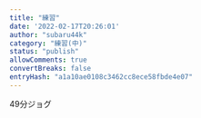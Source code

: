 ```yaml
---
title: "練習"
date: '2022-02-17T20:26:01'
author: "subaru44k"
category: "練習(中)"
status: "publish"
allowComments: true
convertBreaks: false
entryHash: "a1a10ae0108c3462cc8ece58fbde4e07"
---
```

49分ジョグ
